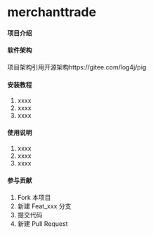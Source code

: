# merchanttrade

#### 项目介绍

#### 软件架构
项目架构引用开源架构https://gitee.com/log4j/pig



#### 安装教程

1. xxxx
2. xxxx
3. xxxx

#### 使用说明

1. xxxx
2. xxxx
3. xxxx

#### 参与贡献

1. Fork 本项目
2. 新建 Feat_xxx 分支
3. 提交代码
4. 新建 Pull Request

